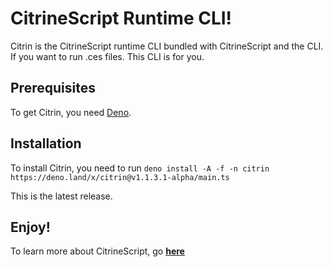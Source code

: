 # CitrineScript Runtime CLI!

Citrin is the CitrineScript runtime CLI bundled with CitrineScript and the CLI. If you want to run .ces files. This CLI is for you.

## Prerequisites

To get Citrin, you need [Deno](https://deno.land/).

## Installation

To install Citrin, you need to run ``deno install -A -f -n citrin https://deno.land/x/citrin@v1.1.3.1-alpha/main.ts``

This is the latest release.

## Enjoy!

To learn more about CitrineScript, go **[here](https://citrine.geodax.ca/)**